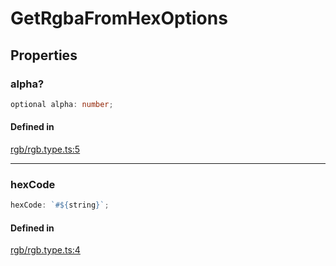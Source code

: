 # GetRgbaFromHexOptions

## Properties

### alpha?

```ts
optional alpha: number;
```

#### Defined in

[rgb/rgb.type.ts:5](https://github.com/Sillybit-io/colorhacks/blob/fb76eb3f8201e2f6e24d5eb200be883dc1c98169/src/features/rgb/rgb.type.ts#L5)

***

### hexCode

```ts
hexCode: `#${string}`;
```

#### Defined in

[rgb/rgb.type.ts:4](https://github.com/Sillybit-io/colorhacks/blob/fb76eb3f8201e2f6e24d5eb200be883dc1c98169/src/features/rgb/rgb.type.ts#L4)
